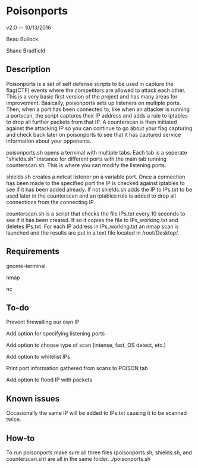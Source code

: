 # Poisonports

v2.0 -- 10/13/2016

Beau Bullock

Shane Bradfield
				 				
## Description

Poisonports is a set of self defense scripts to be used in capture the flag(CTF) events where the competitors are allowed to attack each other.  This is a very basic first version of the project and has many areas for improvement.  Basically, poisonports sets up listeners on multiple ports.  Then, when a port has been connected to, like when an attacker is running a portscan, the script captures their IP address and adds a rule to iptables to drop all further packets from that IP.  A counterscan is then initiated against the attacking IP so you can continue to go about your flag capturing and check back later on poisonports to see that it has captured service information about your opponents.

poisonports.sh opens a terminal with multiple tabs.  Each tab is a seperate "shields.sh" instance for different ports with the main tab running counterscan.sh.  This is where you can modify the listening ports.

shields.sh creates a netcat listener on a variable port.  Once a connection has been made to the specified port the IP is checked against iptables to see if it has been added already.  If not shields.sh adds the IP to IPs.txt to be used later in the counterscan and an iptables rule is added to drop all connections from the connecting IP.

counterscan.sh is a script that checks the file IPs.txt every 10 seconds to see if it has been created.  If so it copies the file to IPs_working.txt and deletes IPs.txt.  For each IP address in IPs_working.txt an nmap scan is launched and the results are put in a text file located in /root/Desktop/.


## Requirements

gnome-terminal

nmap

nc

## To-do
Prevent firewalling our own IP

Add option for specifying listening ports

Add option to choose type of scan (intense, fast, OS detect, etc.)

Add option to whitelist IPs

Print port information gathered from scans to POISON tab 

Add option to flood IP with packets

## Known issues
Occasionally the same IP will be added to IPs.txt causing it to be scanned twice.

## How-to
To run poisonports make sure all three files (poisonports.sh, shields.sh, and counterscan.sh) are all in the same folder.
./poisonports.sh

